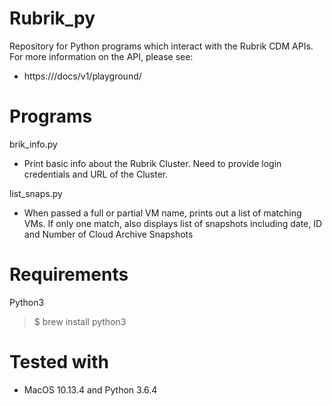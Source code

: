 # Rubrik_py

Repository for Python programs which interact with the Rubrik CDM APIs. For more
information on the API, please see:

- https://<cluster IP or FQDN>/docs/v1/playground/

# Programs

  brik_info.py 

  - Print basic info about the Rubrik Cluster. Need to provide login credentials and URL of the Cluster.

  list_snaps.py

  - When passed a full or partial VM name, prints out a list of matching VMs. If only one match, also
    displays list of snapshots including date, ID and Number of Cloud Archive Snapshots

# Requirements

Python3

> $ brew install python3

# Tested with

- MacOS 10.13.4 and Python 3.6.4

